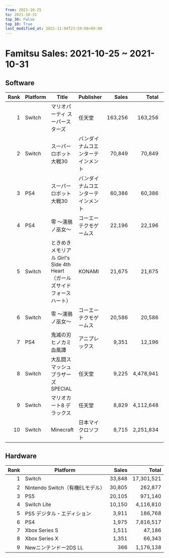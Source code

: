 ```yaml
---
from: 2021-10-25
to: 2021-10-31
top_30: False
top_10: True
last_modified_at: 2021-11-04T23:59:08+09:00
---
```

# Famitsu Sales: 2021-10-25 ~ 2021-10-31
## Software
| Rank | Platform | Title | Publisher | Sales | Total | Rate | New |
| -: | -- | -- | -- | -: | -: | -: | -- |
| 1 | Switch | マリオパーティ スーパースターズ | 任天堂 | 163,256 | 163,256 |  | **New** |
| 2 | Switch | スーパーロボット大戦30 | バンダイナムコエンターテインメント | 70,849 | 70,849 |  | **New** |
| 3 | PS4 | スーパーロボット大戦30 | バンダイナムコエンターテインメント | 60,386 | 60,386 |  | **New** |
| 4 | PS4 | 零 ～濡鴉ノ巫女～ | コーエーテクモゲームス | 22,196 | 22,196 |  | **New** |
| 5 | Switch | ときめきメモリアル Girl's Side 4th Heart（ガールズサイド フォースハート） | KONAMI | 21,675 | 21,675 |  | **New** |
| 6 | Switch | 零 ～濡鴉ノ巫女～ | コーエーテクモゲームス | 20,586 | 20,586 |  | **New** |
| 7 | PS4 | 鬼滅の刃 ヒノカミ血風譚 | アニプレックス | 9,351 | 12,196 |  |  |
| 8 | Switch | 大乱闘スマッシュブラザーズ SPECIAL | 任天堂 | 9,225 | 4,478,941 |  |  |
| 9 | Switch | マリオカート8 デラックス | 任天堂 | 8,829 | 4,112,648 |  |  |
| 10 | Switch | Minecraft | 日本マイクロソフト | 8,715 | 2,251,834 |  |  |

## Hardware
| Rank | Platform | Sales | Total |
| -: | -- | -: | -: |
| 1 | Switch | 33,848 | 17,301,521 |
| 2 | Nintendo Switch（有機ELモデル） | 30,805 | 262,877 |
| 3 | PS5 | 20,105 | 971,140 |
| 4 | Switch Lite | 10,150 | 4,116,810 |
| 5 | PS5 デジタル・エディション | 3,911 | 186,768 |
| 6 | PS4 | 1,975 | 7,816,517 |
| 7 | Xbox Series S | 1,511 | 47,186 |
| 8 | Xbox Series X | 1,351 | 66,343 |
| 9 | Newニンテンドー2DS LL | 366 | 1,176,138 |
